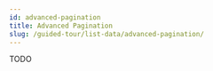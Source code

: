 ```yaml
---
id: advanced-pagination
title: Advanced Pagination
slug: /guided-tour/list-data/advanced-pagination/
---
```

TODO
